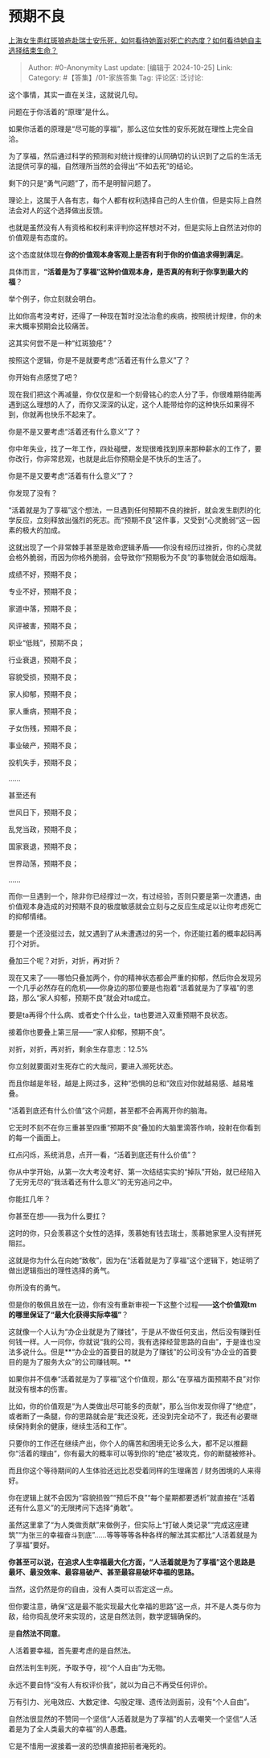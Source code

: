 # 预期不良
[上海女生患红斑狼疮赴瑞士安乐死，如何看待她面对死亡的态度？如何看待她自主选择结束生命？](https://www.zhihu.com/question/2001437757/answer/14710245944)

> Author: #0-Anonymity
> Last update: [编辑于 2024-10-25]
> Link:
> Category: #【答集】/01-家族答集 
> Tag: 
> 评论区:
> 泛讨论:

这个事情，其实一直在关注，这就说几句。

问题在于你活着的“原理”是什么。

如果你活着的原理是“尽可能的享福”，那么这位女性的安乐死就在理性上完全自洽。

为了享福，然后通过科学的预测和对统计规律的认同确切的认识到了之后的生活无法提供可享的福，自然理所当然的会得出“不如去死”的结论。

剩下的只是“勇气问题”了，而不是明智问题了。

理论上，这属于人各有志，每个人都有权利选择自己的人生价值，但是实际上自然法会对人的这个选择做出反馈。

也就是虽然没有人有资格和权利来评判你这样想对不对，但是实际上自然法对你的价值观是有态度的。

这个态度就体现在**你的价值观本身客观上是否有利于你的价值追求得到满足**。

具体而言，**“活着是为了享福”这种价值观本身，是否真的有利于你享到最大的福**？

举个例子，你立刻就会明白。

比如你高考没考好，还得了一种现在暂时没法治愈的疾病，按照统计规律，你的未来大概率预期会比较痛苦。

这其实何尝不是一种“红斑狼疮”？

按照这个逻辑，你是不是就要考虑“活着还有什么意义”了？

你开始有点感觉了吧？

现在我们把这个再减量，你仅仅是和一个刻骨铭心的恋人分了手，你很难期待能再遇到这么理想的人了，而你又深深的认定，这个人能带给你的这种快乐如果得不到，你就再也快乐不起来了。

你是不是又要考虑“活着还有什么意义”了？

你中年失业，找了一年工作，四处碰壁，发现很难找到原来那种薪水的工作了，要你改行，你非常悲观，也就是此后你预期全是不快乐的生活了。

你是不是又要考虑“活着有什么意义”了？

你发现了没有？

“活着就是为了享福”这个想法，一旦遇到任何预期不良的挫折，就会发生剧烈的化学反应，立刻释放出强烈的死志。而“预期不良”这件事，又受到“心灵脆弱“这一因素的极大的加成。

这就出现了一个非常棘手甚至是致命逻辑矛盾——你没有经历过挫折，你的心灵就会格外脆弱，而因为你格外脆弱，会导致你“预期极为不良”的事物就会浩如烟海。

成绩不好，预期不良；

专业不好，预期不良；

家道中落，预期不良；

风评被害，预期不良；

职业“低贱”，预期不良；

行业衰退，预期不良；

容貌受损，预期不良；

家人抑郁，预期不良；

家人重病，预期不良；

子女伤残，预期不良；

事业破产，预期不良；

投机失手，预期不良；

……

甚至还有

世风日下，预期不良；

乱党当政，预期不良；

国家衰退，预期不良；

世界动荡，预期不良；

……

而你一旦遇到一个，除非你已经撑过一次，有过经验，否则只要是第一次遭遇，由价值观本身造成的对预期不良的极度敏感就会立刻与之反应生成足以让你考虑死亡的抑郁情绪。

要是一个还没挺过去，就又遇到了从未遭遇过的另一个，你还能扛着的概率起码再打个对折。

叠加三个呢？对折，对折，再对折？

现在又来了——哪怕只叠加两个，你的精神状态都会严重的抑郁，然后你会发现另一个几乎必然存在的危机——你身边的那位要是也抱着“活着就是为了享福”的思路，那么“家人抑郁，预期不良”就会对ta成立。

要是ta再得个什么病、或者史个什么业，ta也要进入双重预期不良状态。

接着你也要叠上第三层——“家人抑郁，预期不良”。

对折，对折，再对折，剩余生存意志：12.5%

你立刻就要面对生死存亡的大哉问，要进入濒死状态。

而且你越是年轻，越是上网过多，这种“恐惧的总和”效应对你就越易感、越易堆叠。

“活着到底还有什么价值”这个问题，甚至都不会再离开你的脑海。

它无时不刻不在你三重甚至四重“预期不良”叠加的大脑里滴答作响，投射在你看到的每一个画面上。

红点闪烁，系统消息，点开一看，“活着到底还有什么价值”？

你从中学开始，从第一次大考没考好、第一次结结实实的“掉队”开始，就已经陷入了无穷无尽的“我活着还有什么意义”的无穷追问之中。

你能扛几年？

你甚至在想——我为什么要扛？

这时的你，只会羡慕这个女性的选择，羡慕她有钱去瑞士，羡慕她家里人没有拼死阻拦。

这就是你为什么在向她“致敬”，因为在“活着就是为了享福”这个逻辑下，她证明了做出逻辑指出的理性选择的勇气。

你所没有的勇气。

但是你的敬佩且放在一边，你有没有重新审视一下这整个过程——**这个价值观tm的哪里保证了“最大化获得实际幸福”**？

这就像一个人认为“办企业就是为了赚钱”，于是从不做任何支出，然后没有赚到任何钱一样。人一问你，你就说“我的公司，我有选择经营思路的自由”，于是谁也没法多说什么。但是**“办企业的首要目的就是为了赚钱”的公司没有“办企业的首要目的是为了服务大众”的公司赚钱啊。**

如果你并不信奉“活着就是为了享福”这个价值观，那么“在享福方面预期不良”对你就没有根本的伤害。

比如，你的价值观是“为人类做出尽可能多的贡献”，那么当你发现你得了“绝症”，或者断了一条腿，你的思路就会是“我还没死，还没到完全动不了，我还有必要继续保持剩余的健康，继续生活和工作”。

只要你的工作还在继续产出，你个人的痛苦和困境无论多么大，都不足以推翻你“活着的理由”，你有最大的概率可以等到你的“绝症”被攻克，你的断腿被修补。

而且你这个等待期间的人生体验还远比忍受着同样的生理痛苦 / 财务困境的人来得好。

你在逻辑上就不会因为“容貌损毁”“预后不良”“每个星期都要透析”就直接在“活着还有什么意义”的无限拷问下选择“勇敢”。

虽然这里拿了“为人类做贡献”来做例子，但实际上“打破人类记录”“完成这座建筑”“为张三的幸福奋斗到底”……等等等等各种各样的解法其实都比“人活着就是为了享福”要好。

**你甚至可以说，在追求人生幸福最大化方面，“人活着就是为了享福”这个思路是最坏、最没效率、最容易破产、甚至最容易破坏幸福的思路。**

当然，这仍然是你的自由，没有人类可以否定这一点。

但你要注意，确保“这是最不能实现最大化幸福的思路”这一点，并不是人类与你为敌，给你捣乱使坏来实现的，这是自然法则，数学逻辑确保的。

是**自然法不同意**。

人活着要幸福，首先要考虑的是自然法。

自然法判生判死，予取予夺，视“个人自由”为无物。

永远不要自恃“没有人有权评价我”，就以为自己不再受任何评价。

万有引力、光电效应、大数定律、勾股定理、遗传法则面前，没有“个人自由”。

自然法很显然的不赞同一个坚信“人活着就是为了享福”的人去嘲笑一个坚信“人活着是为了全人类最大的幸福”的人愚蠢。

它是不惜用一波接着一波的恐惧直接把前者淹死的。
